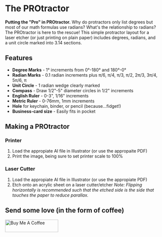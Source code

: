 # The PROtractor
**Putting the "Pro" in PROtractor.**  Why do protractors only list degrees but most of our math formulas use radians?  What's the relationship to radians?  The PROtractor is here to the rescue!  This simple protractor layout for a laser etcher (or just printing on plain paper) includes degrees, radians, and a unit circle marked into 3.14 sections.

## Features

- **Degree Marks** - 1° increments from 0°-180° and 180°-0°
- **Radian Marks** - 0.1 radian increments plus π/6, π/4, π/3, π/2, 2π/3, 3π/4, 5π/6, π
- **Unit Circle** - 1 radian wedge clearly marked
- **Compass** - Draw 1/2"-5" diameter circles in 1/2" increments
- **English Ruler** - 0-3", 1/16" increments
- **Metric Ruler** - 0-76mm, 1mm increments
- **Hole** for keychain, binder, or pencil (because...fidget!)
- **Business-card size** - Easily fits in pocket

## Making a PROtractor

### Printer
1) Load the appropiate AI file in Illustrator (or use the appropaite PDF)
2) Print the image, being sure to set printer scale to 100%

### Laser Cutter
1) Load the appropiate AI file in Illustrator (or use the appropiate PDF)
2) Etch onto an acrylic sheet on a laser cutter/etcher
*Note: Flipping horizontally is recommended such that the etched side is the side that touches the paper to reduce parallax.*

## Send some love (in the form of coffee)
<a href="https://www.buymeacoffee.com/jmshearer" target="_blank"><img src="https://cdn.buymeacoffee.com/buttons/default-orange.png" alt="Buy Me A Coffee" height="41" width="174"></a>
